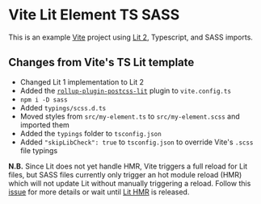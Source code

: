 # Vite Lit Element TS SASS

This is an example [Vite](https://vitejs.dev/) project using [Lit 2](https://lit.dev), Typescript, and SASS imports.

## Changes from Vite's TS Lit template

* Changed Lit 1 implementation to Lit 2
* Added the [`rollup-plugin-postcss-lit`](https://www.npmjs.com/package/rollup-plugin-postcss-lit) plugin to `vite.config.ts`
* `npm i -D sass`
* Added `typings/scss.d.ts`
* Moved styles from `src/my-element.ts` to `src/my-element.scss` and imported them
* Added the `typings` folder to `tsconfig.json`
* Added `"skipLibCheck": true` to `tsconfig.json` to override Vite's `.scss` file typings

**N.B.** Since Lit does not yet handle HMR, Vite triggers a full reload for Lit files, but SASS files currently only trigger an hot module reload (HMR) which will not update Lit without manually triggering a reload. Follow this [issue](https://github.com/vitejs/vite/issues/3243) for more details or wait until [Lit HMR](https://github.com/lit/lit-element/pull/802) is released.
